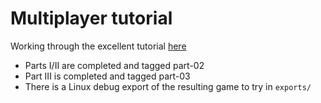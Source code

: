 
# Multiplayer tutorial

Working through the excellent tutorial [here](http://kehomsforge.com/tutorials/multi/gdMultiplayerSetup)

- Parts I/II are completed and tagged part-02
- Part III is completed and tagged part-03
- There is a Linux debug export of the resulting game to try in `exports/`
